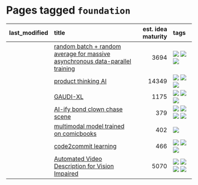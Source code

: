 # Pages tagged `foundation`

|last_modified|title|est. idea maturity|tags
|:---|:---|---:|:---|
||[random batch + random average for massive asynchronous data-parallel training](../async-evolutionary-ddp.md)|3694|[![](https://img.shields.io/badge/tag-experimental-da139a)](../tags/experimental.md) [![](https://img.shields.io/badge/tag-foundation-b4243e)](../tags/foundation.md) [![](https://img.shields.io/badge/tag-tooling-1fc54)](../tags/tooling.md)|
||[product thinking AI](../product_thinking_ai.md)|14349|[![](https://img.shields.io/badge/tag-experimental-da139a)](../tags/experimental.md) [![](https://img.shields.io/badge/tag-foundation-b4243e)](../tags/foundation.md) [![](https://img.shields.io/badge/tag-tooling-1fc54)](../tags/tooling.md)|
||[GAUDI-XL](../gaudi-xl.md)|1175|[![](https://img.shields.io/badge/tag-animation-9acea8)](../tags/animation.md) [![](https://img.shields.io/badge/tag-experimental-da139a)](../tags/experimental.md) [![](https://img.shields.io/badge/tag-foundation-b4243e)](../tags/foundation.md)|
||[AI-ify bond clown chase scene](../bond_clown_chase_scene.md)|379|[![](https://img.shields.io/badge/tag-animation-9acea8)](../tags/animation.md) [![](https://img.shields.io/badge/tag-experimental-da139a)](../tags/experimental.md) [![](https://img.shields.io/badge/tag-foundation-b4243e)](../tags/foundation.md) [![](https://img.shields.io/badge/tag-wip-f53bfe)](../tags/wip.md)|
||[multimodal model trained on comicbooks](../multimodal-model-trained-on-comicbooks.md)|402|[![](https://img.shields.io/badge/tag-foundation-b4243e)](../tags/foundation.md)|
||[code2commit learning](../code2commit-learning.md)|466|[![](https://img.shields.io/badge/tag-carp-96bcc)](../tags/carp.md) [![](https://img.shields.io/badge/tag-experimental-da139a)](../tags/experimental.md) [![](https://img.shields.io/badge/tag-foundation-b4243e)](../tags/foundation.md)|
||[Automated Video Description for Vision Impaired](../automated-video-description.md)|5070|[![](https://img.shields.io/badge/tag-accessibility-a68128)](../tags/accessibility.md) [![](https://img.shields.io/badge/tag-dataset-32f6f2)](../tags/dataset.md) [![](https://img.shields.io/badge/tag-foundation-b4243e)](../tags/foundation.md) [![](https://img.shields.io/badge/tag-publicgood-fecb83)](../tags/publicgood.md)|